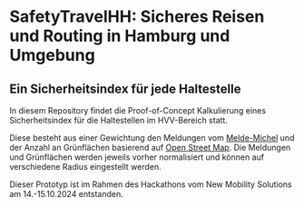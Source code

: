 # SafetyTravelHH: Sicheres Reisen und Routing in Hamburg und Umgebung

## Ein Sicherheitsindex für jede Haltestelle

In diesem Repository findet die Proof-of-Concept Kalkulierung eines Sicherheitsindex für die Haltestellen im HVV-Bereich statt. 

Diese besteht aus einer Gewichtung den Meldungen vom [Melde-Michel](https://www.hamburg.de/verkehr/melde-michel) und der Anzahl an Grünflächen basierend auf [Open Street Map](https://www.openstreetmap.de/). 
Die Meldungen und Grünflächen werden jeweils vorher normalisiert und können auf verschiedene Radius eingestellt werden. 

Dieser Prototyp ist im Rahmen des Hackathons vom New Mobility Solutions am 14.-15.10.2024 entstanden. 
